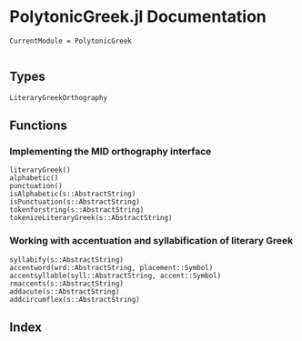 # PolytonicGreek.jl Documentation
```@meta
CurrentModule = PolytonicGreek
```
```@contents
```
## Types
```@docs
LiteraryGreekOrthography
```

## Functions

### Implementing the MID orthography interface

```@docs
literaryGreek()
alphabetic()
punctuation()
isAlphabetic(s::AbstractString)
isPunctuation(s::AbstractString)
tokenforstring(s::AbstractString)
tokenizeLiteraryGreek(s::AbstractString)
```

### Working with accentuation and syllabification of literary Greek

```@docs
syllabify(s::AbstractString)
accentword(wrd::AbstractString, placement::Symbol)
accentsyllable(syll::AbstractString, accent::Symbol)
rmaccents(s::AbstractString)
addacute(s::AbstractString)
addcircumflex(s::AbstractString)

```



## Index
```@index
```
